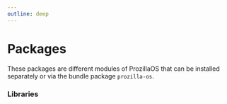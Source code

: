 ```yaml
---
outline: deep
---
```


# Packages

These packages are different modules of ProzillaOS that can be installed separately or via the bundle package `prozilla-os`.

### Libraries

<!--@include: ../../../README.md{4,23}-->
